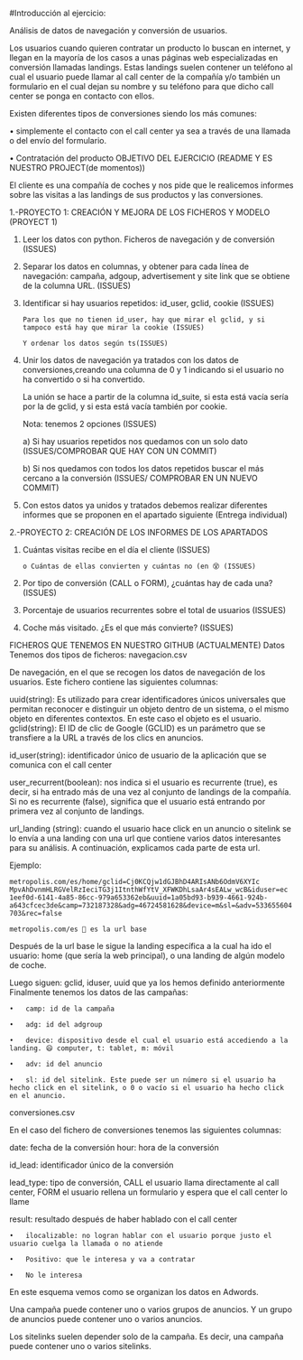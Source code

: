 #Introducción al ejercicio:



Análisis de datos de navegación y conversión de usuarios.



Los usuarios cuando quieren contratar un producto lo buscan en internet, y llegan en la mayoría de los casos a unas páginas web especializadas en conversión llamadas landings. Estas landings suelen contener un teléfono al cual el usuario puede llamar al call center de la compañía y/o también un formulario en el cual dejan su nombre y su teléfono para que dicho call center se ponga en contacto con ellos.

Existen diferentes tipos de conversiones siendo los más comunes:



•	simplemente el contacto con el call center ya sea a través de una llamada o del envío del formulario.

•	Contratación del producto 
OBJETIVO DEL EJERCICIO (README Y ES NUESTRO PROJECT(de momentos))



El cliente es una compañía de coches y nos pide que le realicemos informes sobre las visitas a las landings de sus productos y las conversiones.

1.-PROYECTO 1: CREACIÓN Y MEJORA DE LOS FICHEROS Y MODELO (PROYECT 1)



1)	Leer los datos con python. Ficheros de navegación y de conversión (ISSUES)

2)	Separar los datos en columnas, y obtener para cada línea de navegación: campaña, adgoup, advertisement y site link que se obtiene de la columna URL. (ISSUES)

3)	Identificar si hay usuarios repetidos: id_user, gclid, cookie (ISSUES)

		Para los que no tienen id_user, hay que mirar el gclid, y si tampoco está hay que mirar la cookie (ISSUES)

		Y ordenar los datos según ts(ISSUES)

4)	Unir los datos de navegación ya tratados con los datos de conversiones,creando una columna de 0 y 1 indicando si el usuario no ha convertido o si ha convertido. 

	La unión se hace a partir de la columna id_suite, si esta está vacía sería por la de gclid, y si esta está vacía también por cookie.

	Nota: tenemos 2 opciones (ISSUES)

	a)	Si hay usuarios repetidos nos quedamos con un solo dato (ISSUES/COMPROBAR QUE HAY CON UN COMMIT)

	b)	Si nos quedamos con todos los datos repetidos buscar el más cercano a la conversión (ISSUES/ COMPROBAR EN UN NUEVO COMMIT)

5)	Con estos datos ya unidos y tratados debemos realizar diferentes informes que se proponen en el apartado siguiente (Entrega individual)

2.-PROYECTO 2: CREACIÓN DE LOS INFORMES DE LOS APARTADOS



1)	Cuántas visitas recibe en el día el cliente (ISSUES)

		o Cuántas de ellas convierten y cuántas no (en 😵 (ISSUES)

2)	Por tipo de conversión (CALL o FORM), ¿cuántas hay de cada una? (ISSUES)

3)	Porcentaje de usuarios recurrentes sobre el total de usuarios (ISSUES)

4)	Coche más visitado. ¿Es el que más convierte? (ISSUES)

FICHEROS QUE TENEMOS EN NUESTRO GITHUB (ACTUALMENTE)
Datos
Tenemos dos tipos de ficheros:
navegacion.csv 



De navegación, en el que se recogen los datos de navegación de los usuarios. Este fichero contiene las siguientes columnas:



uuid(string): Es utilizado para crear identificadores únicos universales que permitan reconocer e distinguir un objeto dentro de un sistema, o el mismo objeto en diferentes contextos. En este caso el objeto es el usuario. gclid(string): El ID de clic de Google (GCLID) es un parámetro que se transfiere a la URL a través de los clics en anuncios.

id_user(string): identificador único de usuario de la aplicación que se comunica con el call center

user_recurrent(boolean): nos indica si el usuario es recurrente (true), es decir, si ha entrado más de una vez al conjunto de landings de la compañía. Si no es recurrente (false), significa que el usuario está entrando por primera vez al conjunto de landings.

url_landing (string): cuando el usuario hace click en un anuncio o sitelink se lo envía a una landing con una url que contiene varios datos interesantes para su análisis. A continuación, explicamos cada parte de esta url.

  Ejemplo:

    metropolis.com/es/home/gclid=Cj0KCQjw1dGJBhD4ARIsANb6OdmV6XYIc MpvAhDvnmHLRGVelRzIeciTG3j1ItnthWfYtV_XFWKDhLsaAr4sEALw_wcB&iduser=ec 1eef0d-6141-4a85-86cc-979a653362eb&uuid=1a05bd93-b939-4661-924b- a643cfcec3de&camp=732187328&adg=46724581628&device=m&sl=&adv=533655604 703&rec=false

    metropolis.com/es  es la url base
Después de la url base le sigue la landing específica a la cual ha ido el usuario: home (que sería la web principal), o una landing de algún modelo de coche.

Luego siguen: gclid, iduser, uuid que ya los hemos definido anteriormente Finalmente tenemos los datos de las campañas:

	•	camp: id de la campaña

	•	adg: id del adgroup

	•	device: dispositivo desde el cual el usuario está accediendo a la landing. 😄 computer, t: tablet, m: móvil

	•	adv: id del anuncio

	•	sl: id del sitelink. Este puede ser un número si el usuario ha hecho click en el sitelink, o 0 o vacío si el usuario ha hecho click en el anuncio.
  conversiones.csv



En el caso del fichero de conversiones tenemos las siguientes columnas:



date: fecha de la conversión hour: hora de la conversión

id_lead: identificador único de la conversión

lead_type: tipo de conversión, CALL el usuario llama directamente al call center, FORM el usuario rellena un formulario y espera que el call center lo llame

result: resultado después de haber hablado con el call center

	•	ilocalizable: no logran hablar con el usuario porque justo el usuario cuelga la llamada o no atiende

	•	Positivo: que le interesa y va a contratar

	•	No le interesa



En este esquema vemos como se organizan los datos en Adwords.



Una campaña puede contener uno o varios grupos de anuncios. Y un grupo de anuncios puede contener uno o varios anuncios.

Los sitelinks suelen depender solo de la campaña. Es decir, una campaña puede contener uno o varios sitelinks.
